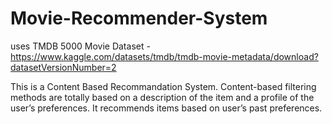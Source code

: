 # Movie-Recommender-System

uses TMDB 5000 Movie Dataset - https://www.kaggle.com/datasets/tmdb/tmdb-movie-metadata/download?datasetVersionNumber=2

This is a Content Based Recommandation System.
    Content-based filtering methods are totally based on a description of the item      and a profile of the user’s preferences. It recommends items based on user’s        past preferences.

